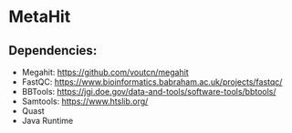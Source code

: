 # MetaHit

## Dependencies:
- Megahit: https://github.com/voutcn/megahit
- FastQC: https://www.bioinformatics.babraham.ac.uk/projects/fastqc/
- BBTools: https://jgi.doe.gov/data-and-tools/software-tools/bbtools/
- Samtools: https://www.htslib.org/
- Quast
- Java Runtime